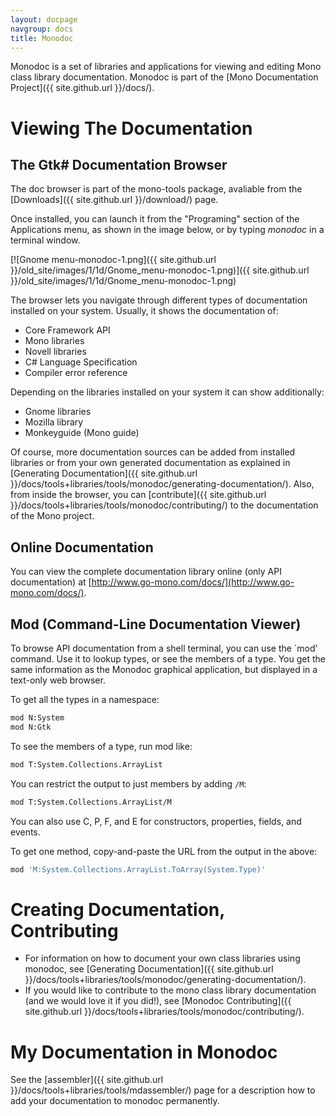 ```yaml
---
layout: docpage
navgroup: docs
title: Monodoc
---
```


Monodoc is a set of libraries and applications for viewing and editing Mono class library documentation. Monodoc is part of the [Mono Documentation Project]({{ site.github.url }}/docs/).

Viewing The Documentation
=========================

The Gtk\# Documentation Browser
-------------------------------

The doc browser is part of the mono-tools package, avaliable from the [Downloads]({{ site.github.url }}/download/) page.

Once installed, you can launch it from the "Programing" section of the Applications menu, as shown in the image below, or by typing *monodoc* in a terminal window.

[![Gnome menu-monodoc-1.png]({{ site.github.url }}/old_site/images/1/1d/Gnome_menu-monodoc-1.png)]({{ site.github.url }}/old_site/images/1/1d/Gnome_menu-monodoc-1.png)

The browser lets you navigate through different types of documentation installed on your system. Usually, it shows the documentation of:

-   Core Framework API
-   Mono libraries
-   Novell libraries
-   C\# Language Specification
-   Compiler error reference

Depending on the libraries installed on your system it can show additionally:

-   Gnome libraries
-   Mozilla library
-   Monkeyguide (Mono guide)

Of course, more documentation sources can be added from installed libraries or from your own generated documentation as explained in [Generating Documentation]({{ site.github.url }}/docs/tools+libraries/tools/monodoc/generating-documentation/). Also, from inside the browser, you can [contribute]({{ site.github.url }}/docs/tools+libraries/tools/monodoc/contributing/) to the documentation of the Mono project.

Online Documentation
--------------------

You can view the complete documentation library online (only API documentation) at [http://www.go-mono.com/docs/](http://www.go-mono.com/docs/).

Mod (Command-Line Documentation Viewer)
---------------------------------------

To browse API documentation from a shell terminal, you can use the \`mod' command. Use it to lookup types, or see the members of a type. You get the same information as the Monodoc graphical application, but displayed in a text-only web browser.

To get all the types in a namespace:

``` bash
mod N:System
mod N:Gtk
```

To see the members of a type, run mod like:

``` bash
mod T:System.Collections.ArrayList
```

You can restrict the output to just members by adding `/M`:

``` bash
mod T:System.Collections.ArrayList/M
```

You can also use C, P, F, and E for constructors, properties, fields, and events.

To get one method, copy-and-paste the URL from the output in the above:

``` bash
mod 'M:System.Collections.ArrayList.ToArray(System.Type)'
```

Creating Documentation, Contributing
====================================

-   For information on how to document your own class libraries using monodoc, see [Generating Documentation]({{ site.github.url }}/docs/tools+libraries/tools/monodoc/generating-documentation/).
-   If you would like to contribute to the mono class library documentation (and we would love it if you did!), see [Monodoc Contributing]({{ site.github.url }}/docs/tools+libraries/tools/monodoc/contributing/).

My Documentation in Monodoc
===========================

See the [assembler]({{ site.github.url }}/docs/tools+libraries/tools/mdassembler/) page for a description how to add your documentation to monodoc permanently.

